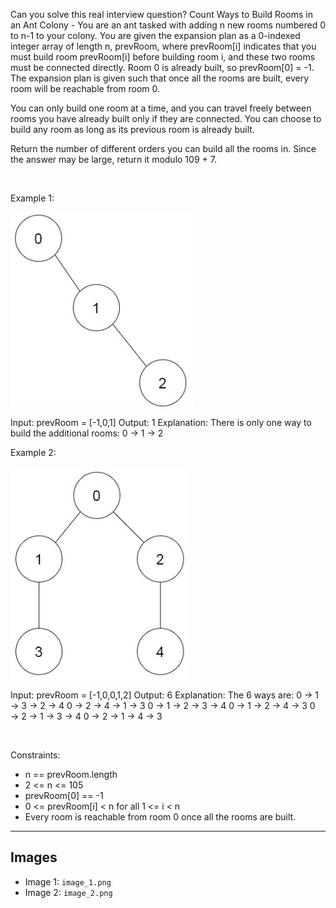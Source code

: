 Can you solve this real interview question? Count Ways to Build Rooms in an Ant Colony - You are an ant tasked with adding n new rooms numbered 0 to n-1 to your colony. You are given the expansion plan as a 0-indexed integer array of length n, prevRoom, where prevRoom[i] indicates that you must build room prevRoom[i] before building room i, and these two rooms must be connected directly. Room 0 is already built, so prevRoom[0] = -1. The expansion plan is given such that once all the rooms are built, every room will be reachable from room 0.

You can only build one room at a time, and you can travel freely between rooms you have already built only if they are connected. You can choose to build any room as long as its previous room is already built.

Return the number of different orders you can build all the rooms in. Since the answer may be large, return it modulo 109 + 7.

 

Example 1:

![Example 1](./image_1.png)


Input: prevRoom = [-1,0,1]
Output: 1
Explanation: There is only one way to build the additional rooms: 0 → 1 → 2


Example 2:

![Example 2](./image_2.png)


Input: prevRoom = [-1,0,0,1,2]
Output: 6
Explanation:
The 6 ways are:
0 → 1 → 3 → 2 → 4
0 → 2 → 4 → 1 → 3
0 → 1 → 2 → 3 → 4
0 → 1 → 2 → 4 → 3
0 → 2 → 1 → 3 → 4
0 → 2 → 1 → 4 → 3


 

Constraints:

 * n == prevRoom.length
 * 2 <= n <= 105
 * prevRoom[0] == -1
 * 0 <= prevRoom[i] < n for all 1 <= i < n
 * Every room is reachable from room 0 once all the rooms are built.

---

## Images

- Image 1: `image_1.png`
- Image 2: `image_2.png`
